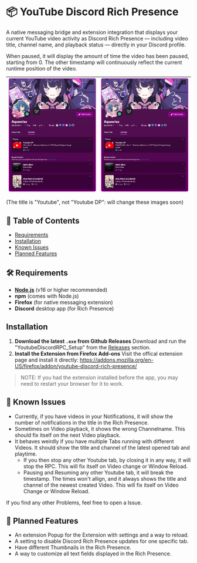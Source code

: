 # 📦 YouTube Discord Rich Presence

A native messaging bridge and extension integration that displays your current YouTube video activity as Discord Rich Presence — including video title, channel name, and playback status — directly in your Discord profile.

When paused, it will display the amount of time the video has been paused, starting from 0. The other timestamp will continuously reflect the current runtime position of the video.


| ![Image 1](example1.png) | ![Image 2](example2.png) |
|:---------------------:|:---------------------|

(The title is "Youtube", not "Youtube DP": will change these images soon)


## 📖 Table of Contents

- [Requirements](#️-requirements)
- [Installation](#installation)
- [Known Issues](#-known-issues)
- [Planned Features](#-planned-features)

## 🛠️ Requirements

- **[Node.js](https://nodejs.org/en)** (v16 or higher recommended)
- **npm** (comes with Node.js)
- **Firefox** (for native messaging extension)
- **Discord** desktop app (for Rich Presence)

## Installation

1. **Download the latest `.exe` from Github Releases**
   Download and run the "YoutubeDiscordRPC_Setup" from the [Releases](https://github.com/Aqusorias/Youtube-Discord-Rich-Presence/releases) section.
2. **Install the Extension from Firefox Add-ons**
Visit the offical extension page and install it directly: https://addons.mozilla.org/en-US/firefox/addon/youtube-discord-rich-presence/

> NOTE: If you had the extension installed before the app, you may need to restart your browser for it to work.


## 🛑 Known Issues

- Currently, if you have videos in your Notifications, it will show the number of notifications in the title in the Rich Presence.
- Sometimes on Video playback, it shows the wrong Channelname. This should fix itself on the next Video playback.
- It behaves weirdly if you have multiple Tabs running with different Videos. It should show the title and channel of the latest opened tab and playtime.
    - If you then stop any other Youtube tab, by closing it in any way, it will stop the RPC. This will fix itself on Video change or Window Reload.
    - Pausing and Resuming any other Youtube tab, it will break the timestamp. The times won't allign, and it always shows the title and channel of the newest created Video. This will fix itself on Video Change or Window Reload.

If you find any other Problems, feel free to open a Issue.


## 📌 Planned Features

- An extension Popup for the Extension with settings and a way to reload.
- A setting to disable Discord Rich Presence updates for one specific tab.
- Have different Thumbnails in the Rich Presence.
- A way to customize all text fields displayed in the Rich Presence.